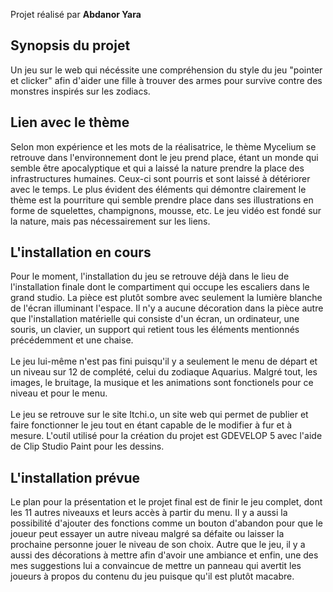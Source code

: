 Projet réalisé par **Abdanor Yara**

<h2>Synopsis du projet</h2> 
Un jeu sur le web qui nécéssite une compréhension du style du jeu "pointer et clicker" afin d'aider une fille à trouver des armes pour survive contre des monstres inspirés sur les zodiacs.

<h2>Lien avec le thème</h2> 
Selon mon expérience et les mots de la réalisatrice, le thème Mycelium se retrouve dans l'environnement dont le jeu prend place, étant un monde qui semble être apocalyptique et qui a laissé la nature prendre la place des infrastructures humaines. Ceux-ci sont pourris et sont laissé à détériorer avec le temps. Le plus évident des éléments qui démontre clairement le thème est la pourriture qui semble prendre place dans ses illustrations en forme de squelettes, champignons, mousse, etc. Le jeu vidéo est fondé sur la nature, mais pas nécessairement sur les liens. 

<h2>L'installation en cours</h2> 
Pour le moment, l'installation du jeu se retrouve déjà dans le lieu de l'installation finale dont le compartiment qui occupe les escaliers dans le grand studio. La pièce est plutôt sombre avec seulement la lumière blanche de l'écran illuminant l'espace. Il n'y a aucune décoration dans la pièce autre que l'installation matérielle qui consiste d'un écran, un ordinateur, une souris, un clavier, un support qui retient tous les éléments mentionnés précédemment et une chaise. 
<br/><br/>
Le jeu lui-même n'est pas fini puisqu'il y a seulement le menu de départ et un niveau sur 12 de complété, celui du zodiaque Aquarius. Malgré tout, les images, le bruitage, la musique et les animations sont fonctionels pour ce niveau et pour le menu. 
<br/><br/>
Le jeu se retrouve sur le site Itchi.o, un site web qui permet de publier et faire fonctionner le jeu tout en étant capable de le modifier à fur et à mesure. L'outil utilisé pour la création du projet est GDEVELOP 5 avec l'aide de Clip Studio Paint pour les dessins. 

<h2>L'installation prévue</h2> 
Le plan pour la présentation et le projet final est de finir le jeu complet, dont les 11 autres niveauxs et leurs accès à partir du menu. Il y a aussi la possibilité d'ajouter des fonctions comme un bouton d'abandon pour que le joueur peut essayer un autre niveau malgré sa défaite ou laisser la prochaine personne jouer le niveau de son choix. Autre que le jeu, il y a aussi des décorations à mettre afin d'avoir une ambiance et enfin, une des mes suggestions lui a convaincue de mettre un panneau qui avertit les joueurs à propos du contenu du jeu puisque qu'il est plutôt macabre. 

